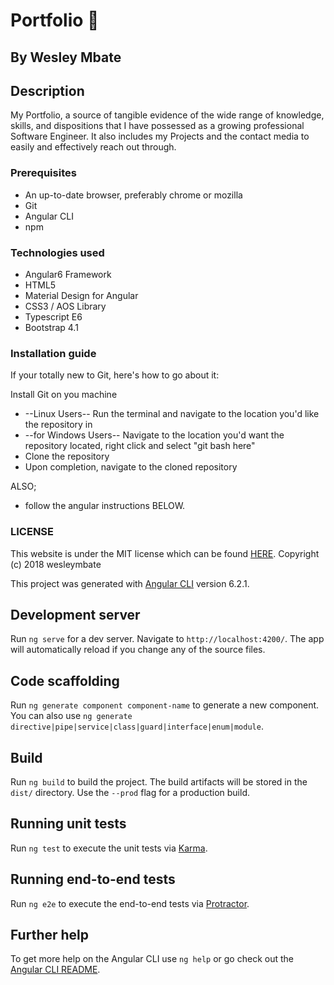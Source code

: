 # Portfolio :wave:


## By Wesley Mbate

## Description
  My Portfolio, a source of tangible evidence of the wide range of knowledge, skills, and dispositions that I have possessed as a growing professional Software Engineer. It also includes my Projects and the contact media to easily and effectively reach out through.

### Prerequisites

 * An up-to-date browser, preferably chrome or mozilla
 * Git
 * Angular CLI
 * npm

### Technologies used

   * Angular6 Framework
   * HTML5
   * Material Design for Angular
   * CSS3 / AOS Library
   * Typescript E6
   * Bootstrap 4.1

### Installation guide

If your totally new to Git, here's how to go about it:

Install Git on you machine
 * --Linux Users-- Run the terminal and navigate to the location you'd like the repository in
 * --for Windows Users-- Navigate to the location you'd want the repository located, right click and select "git bash here"
 * Clone the repository
 * Upon completion, navigate to the cloned repository

 ALSO;
 * follow the angular instructions BELOW.




### LICENSE
 This website is under the MIT license which can be found [HERE](LICENSE).
 Copyright (c) 2018 wesleymbate



This project was generated with [Angular CLI](https://github.com/angular/angular-cli) version 6.2.1.

## Development server

Run `ng serve` for a dev server. Navigate to `http://localhost:4200/`. The app will automatically reload if you change any of the source files.

## Code scaffolding

Run `ng generate component component-name` to generate a new component. You can also use `ng generate directive|pipe|service|class|guard|interface|enum|module`.

## Build

Run `ng build` to build the project. The build artifacts will be stored in the `dist/` directory. Use the `--prod` flag for a production build.

## Running unit tests

Run `ng test` to execute the unit tests via [Karma](https://karma-runner.github.io).

## Running end-to-end tests

Run `ng e2e` to execute the end-to-end tests via [Protractor](http://www.protractortest.org/).

## Further help

To get more help on the Angular CLI use `ng help` or go check out the [Angular CLI README](https://github.com/angular/angular-cli/blob/master/README.md).
